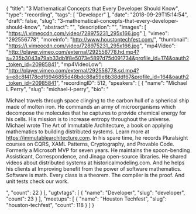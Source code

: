 {
  "title": "3 Mathematical Concepts that Every Developer Should Know",
  "type": "recording",
  "tags": [
    "Developer"
  ],
  "date": "2018-09-29T15:14:54",
  "draft": false,
  "slug": "3-mathematical-concepts-that-every-developer-should-know",
  "abstract": "",
  "description": "",
  "images": [
    "https://i.vimeocdn.com/video/728975231_295x166.jpg"
  ],
  "vimeo": "292556778",
  "moreinfo": "http://www.houstontechfest.com/",
  "thumbnail": "https://i.vimeocdn.com/video/728975231_295x166.jpg",
  "mp4Video": "http://player.vimeo.com/external/292556778.hd.mp4?s=235b3043a79ab33db1f8e5073e5897d75d091734&profile_id=174&oauth2_token_id=20985841",
  "mp4VideoLow": "http://player.vimeo.com/external/292556778.sd.mp4?s=e8c8f4178cdf6946855d48bdc88a59e8b38ddf67&profile_id=164&oauth2_token_id=20985841",
  "recordingID": 512,
  "speakers": [
    {
      "name": "Michael L Perry",
      "slug": "michael-l-perry",
      "bio": "<p>Michael travels through space clinging to the carbon hull of a spherical ship made of molten iron. He commands an army of microorganisms which decompose the molecules that he captures to provide chemical energy for his cells. His mission is to increase entropy throughout the universe. Michael wrote The Art of Immutable Architecture, a book on applying mathematics to building distributed systems. Learn more at https://immutablearchitecture.com. In his spare time, he records Pluralsight courses on CQRS, XAML Patterns, Cryptography, and Provable Code. Formerly a Microsoft MVP for seven years. He maintains the spoon-bending Assisticant, Correspondence, and Jinaga open-source libraries. He shared videos about distributed systems at historicalmodeling.com. And he helps his clients at Improving benefit from the power of software mathematics. Software is math. Every class is a theorem. The compiler is the proof. And unit tests check our work.</p>",
      "count": 22
    }
  ],
  "ugtvtags": [
    {
      "name": "Developer",
      "slug": "developer",
      "count": 23
    }
  ],
  "meetups": [
    {
      "name": "Houston Techfest",
      "slug": "houston-techfest",
      "count": 118
    }
  ]
}